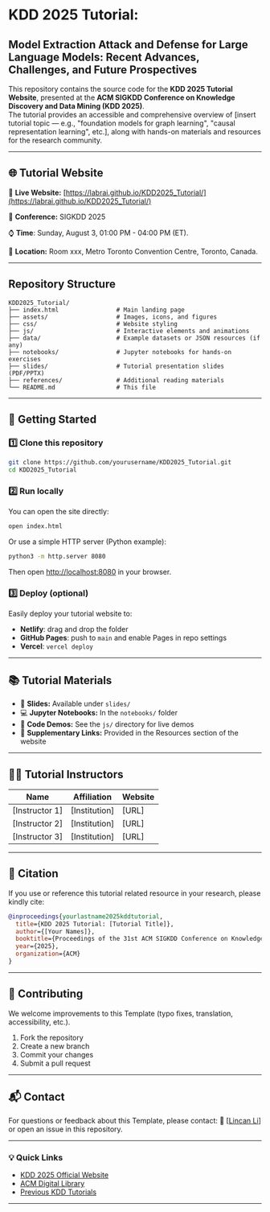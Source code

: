 # KDD 2025 Tutorial: 
## Model Extraction Attack and Defense for Large Language Models: Recent Advances, Challenges, and Future Prospectives

This repository contains the source code for the **KDD 2025 Tutorial Website**, presented at the **ACM SIGKDD Conference on Knowledge Discovery and Data Mining (KDD 2025)**.  
The tutorial provides an accessible and comprehensive overview of [insert tutorial topic — e.g., "foundation models for graph learning", "causal representation learning", etc.], along with hands-on materials and resources for the research community.

---

## 🌐 Tutorial Website

🔗 **Live Website:** [https://labrai.github.io/KDD2025_Tutorial/](https://labrai.github.io/KDD2025_Tutorial/)

📅 **Conference:** SIGKDD 2025 

⌚️ **Time**: Sunday, August 3, 01:00 PM - 04:00 PM (ET). 

📍 **Location:** Room xxx, Metro Toronto Convention Centre, Toronto, Canada. 


---

## Repository Structure

```
KDD2025_Tutorial/
├── index.html                # Main landing page
├── assets/                   # Images, icons, and figures
├── css/                      # Website styling
├── js/                       # Interactive elements and animations
├── data/                     # Example datasets or JSON resources (if any)
├── notebooks/                # Jupyter notebooks for hands-on exercises
├── slides/                   # Tutorial presentation slides (PDF/PPTX)
├── references/               # Additional reading materials
└── README.md                 # This file
````

---

## 🚀 Getting Started

### 1️⃣ Clone this repository

```bash
git clone https://github.com/yourusername/KDD2025_Tutorial.git
cd KDD2025_Tutorial
```

### 2️⃣ Run locally

You can open the site directly:

```bash
open index.html
```

Or use a simple HTTP server (Python example):

```bash
python3 -m http.server 8080
```

Then open [http://localhost:8080](http://localhost:8080) in your browser.

### 3️⃣ Deploy (optional)

Easily deploy your tutorial website to:

* **Netlify**: drag and drop the folder
* **GitHub Pages**: push to `main` and enable Pages in repo settings
* **Vercel**: `vercel deploy`

---

## 📚 Tutorial Materials

* 📄 **Slides:** Available under `slides/`
* 💻 **Jupyter Notebooks:** In the `notebooks/` folder
* 🧪 **Code Demos:** See the `js/` directory for live demos
* 🔗 **Supplementary Links:** Provided in the Resources section of the website

---

## 👨‍🏫 Tutorial Instructors

| Name           | Affiliation   | Website |
| -------------- | ------------- | ------- |
| [Instructor 1] | [Institution] | [URL]   |
| [Instructor 2] | [Institution] | [URL]   |
| [Instructor 3] | [Institution] | [URL]   |

---

## 🧾 Citation

If you use or reference this tutorial related resource in your research, please kindly cite:

```bibtex
@inproceedings{yourlastname2025kddtutorial,
  title={KDD 2025 Tutorial: [Tutorial Title]},
  author={[Your Names]},
  booktitle={Proceedings of the 31st ACM SIGKDD Conference on Knowledge Discovery and Data Mining (KDD '25)},
  year={2025},
  organization={ACM}
}
```

---


## 🤝 Contributing

We welcome improvements to this Template (typo fixes, translation, accessibility, etc.).

1. Fork the repository
2. Create a new branch
3. Commit your changes
4. Submit a pull request

---

## 📬 Contact

For questions or feedback about this Template, please contact:
📧 [[Lincan Li](ll24bb@fsu.edu)] or open an issue in this repository.


---

### 💡 Quick Links

* [KDD 2025 Official Website](https://www.kdd.org/)
* [ACM Digital Library](https://dl.acm.org/)
* [Previous KDD Tutorials](https://www.kdd.org/kdd2024/tutorials)

---

```


